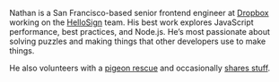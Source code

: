 Nathan is a San Francisco-based senior frontend engineer at [Dropbox](https://dropbox.com/about) working on the [HelloSign](https://hellosign.com) team. His best work explores JavaScript performance, best practices, and Node.js. He’s most passionate about solving puzzles and making things that other developers use to make things.

He also volunteers with a [pigeon rescue](http://pigeonrescue.org) and occasionally [shares stuff](/stuff).

